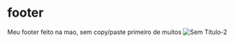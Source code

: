 # footer
Meu footer feito na mao, sem copy/paste
primeiro de muitos
![Sem Título-2](https://user-images.githubusercontent.com/50428526/73989121-75f69a00-4923-11ea-83dc-59decb645c08.png)
